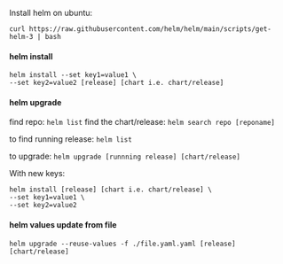 Install helm on ubuntu:

```
curl https://raw.githubusercontent.com/helm/helm/main/scripts/get-helm-3 | bash
```

#### helm install
```
helm install --set key1=value1 \
--set key2=value2 [release] [chart i.e. chart/release]
```

#### helm upgrade

find repo: `helm list`
find the chart/release: `helm search repo [reponame]`

to find running release: `helm list`

to upgrade: `helm upgrade [runnning release] [chart/release]`

With new keys:  
```
helm install [release] [chart i.e. chart/release] \
--set key1=value1 \
--set key2=value2
```

#### helm values update from file
```
helm upgrade --reuse-values -f ./file.yaml.yaml [release] [chart/release]
```
